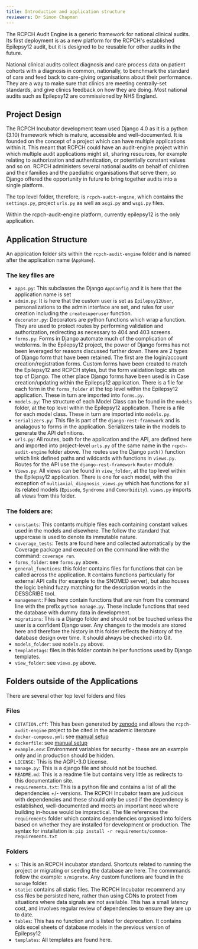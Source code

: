 ```yaml
---
title: Introduction and application structure
reviewers: Dr Simon Chapman
---
```


The RCPCH Audit Engine is a generic framework for national clinical audits. Its first deployment is as a new platform for the RCPCH's established Epilepsy12 audit, but it is designed to be reusable for other audits in the future.

National clinical audits collect diagnosis and care process data on patient cohorts with a diagnosis in common, nationally, to benchmark the standard of care and feed back to care-giving organisations about their performance. They are a way to make sure that clinics are meeting centrally-set standards, and give clinics feedback on how they are doing. Most national audits such as Epilepsy12 are commissioned by NHS England.

## Project Design

The RCPCH Incubator development team used Django 4.0 as it is a python (3.10) framework which is mature, accessible and well-documented. It is founded on the concept of a project which can have multiple applications within it. This meant that RCPCH could have an audit-engine project within which multiple audit applications might sit, sharing resources, for example relating to authorization and authentication, or potentially constant values and so on. RCPCH administers several national audits on behalf of children and their families and the paediatric organisations that serve them, so Django offered the opportunity in future to bring together audits into a single platform.

The top level folder, therefore, is ```rcpch-audit-engine```, which contains the ```settings.py```, project ```urls.py``` as well as ```asgi.py``` and ```wsgi.py``` files.

Within the rcpch-audit-engine platform, currently epilepsy12 is the only application.

## Application Structure

An application folder sits within the ```rcpch-audit-engine``` folder and is named after the application name (```AppName```).

### The key files are

- ```apps.py```: This subclasses the Django ```AppConfig``` and it is here that the application name is set
- ```admin.py```: It is here that the custom user is set as ```Epilepsy12User```, personalizations to the admin interface are set, and rules for user creation including the ```createsuperuser``` function.
- ```decorator.py```: Decorators are python functions which wrap a function. They are used to protect routes by performing validation and authorization, redirecting as necessary to 404 and 403 screens.
- ```forms.py```: Forms in Django automate much of the complication of webforms. In the Epilepsy12 project, the power of Django forms has not been leveraged for reasons discussed further down. There are 2 types of Django form that have been retained. The first are the login/account creation/registration forms. Custom forms have been created to match the Epilepsy12 and RCPCH styles, but the form validation logic sits on top of Django. The other place Django forms have been used is in Case creation/updating within the Epilepsy12 application. There is a file for each form in the ```forms_folder``` at the top level within the Epilepsy12 application. These in turn are imported into ```forms.py```.
- ```models.py```: The structure of each Model Class can be found in the ```models``` folder, at the top level within the Epilepsy12 application. There is a file for each model class. These in turn are imported into ```models.py```.
- ```serializers.py```: This file is part of the ```django-rest-framework``` and is analagous to forms in the application. Serializers take in the models to generate the API definitions.
- ```urls.py```: All routes, both for the application and the API, are defined here and imported into project-level ```urls.py``` of the same name in the ```rcpch-audit-engine``` folder above. The routes use the Django ```path()``` function which link defined paths and wildcards with functions in ```views.py```. Routes for the API use the ```django-rest-framework``` ```Router``` module.
- ```Views.py```: All views can be found in ```view_folder```, at the top level within the Epilepsy12 application. There is one for each model, with the exception of ```multiaxial_diagnosis_views.py``` which has functions for all its related models (```Episode```, ```Syndrome``` and ```Comorbidity```). ```views.py``` imports all views from this folder.

### The folders are:

- ```constants```: This contants multiple files each containing constant values used in the models and elsewhere. The follow the standard that uppercase is used to denote its immutable nature.
- ```coverage_tests```: Tests are found here and collected automatically by the Coverage package and executed on the command line with the command: ```coverage run```.
- ```forms_folder```: see ```forms.py``` above.
- ```general_functions```: this folder contains files for functions that can be called across the application. It contains functions particularly for external API calls (for example to the SNOMED server), but also houses the logic behind fuzzy matching for the description words in the DESSCRIBE tool.
- ```management```: Files here contain functions that are run from the command line with the prefix ```python manage.py```. These include functions that seed the database with dummy data in development.
- ```migrations```: This is a Django folder and should not be touched unless the user is a confident Django user. Any changes to the models are stored here and therefore the history in this folder reflects the history of the database design over time. It should always be checked into Git.
- ```models_folder```: see ```models.py``` above.
- ```templatetags```: files in this folder contain helper functions used by Django templates.
- ```view_folder```: see ```views.py``` above.

## Folders outside of the Applications

There are several other top level folders and files

### Files

- ```CITATION.cff```: This has been generated by [zenodo](https://zenodo.org) and allows the ```rcpch-audit-engine``` project to be cited in the academic literature
- ```docker-compose.yml```: see [manual setup](manual-setup.md)
- ```dockerfile```: see [manual setup](manual-setup.md)
- ```example.env```: Environment variables for security - these are an example only and in production should be hidden.
- ```LICENSE```: This is the AGPL-3.0 License.
- ```manage.py```: This is a django file and should not be touched.
- ```README.md```: This is a readme file but contains very little as redirects to this documentation site.
- ```requirements.txt```: This is a python file and contains a list of all the dependencies +/- versions. The RCPCH Incubator team are judicious with dependencies and these should only be used if the dependency is established, well-documented and meets an important need where building in-house would be impractical. The file references the ```requirements``` folder which contains dependencies organised into folders based on whether they are installed for development or production. The syntax for installation is: ```pip install -r requirements/common-requirements.txt```

### Folders

- ```s```: This is an RCPCH incubator standard. Shortcuts related to running the project or migrating or seeding the database are here. The commmands follow the example: ```s/migrate```. Any custom functions are found in the ```manage``` folder.
- ```static```: contains all static files. The RCPCH Incubator recommend any css files be persisted here, rather than using CDNs to protect from situations where data signals are not available. This has a small latency cost, and involves regular review of dependencies to ensure they are up to date.
- ```tables```: This has no function and is listed for deprecation. It contains olds excel sheets of database models in the previous version of Epilepsy12
- ```templates```: All templates are found here.
